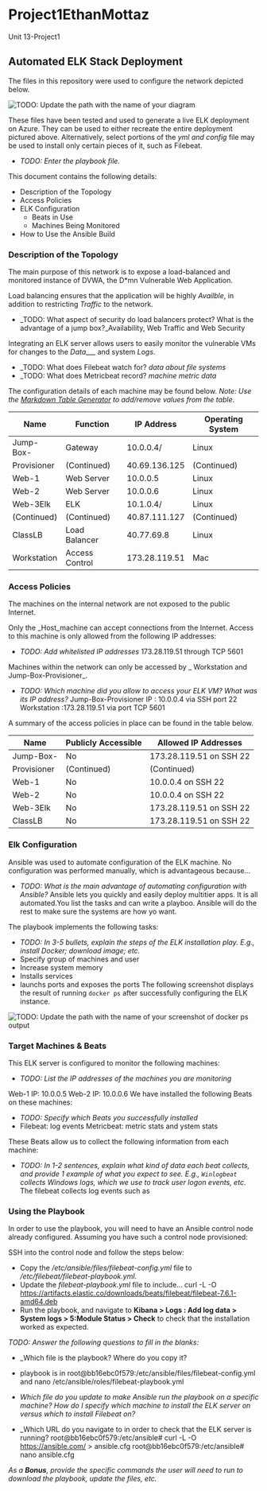 # Project1EthanMottaz
Unit 13-Project1
## Automated ELK Stack Deployment

The files in this repository were used to configure the network depicted below.

![TODO: Update the path with the name of your diagram](Images/diagram_filename.png)

These files have been tested and used to generate a live ELK deployment on Azure. They can be used to either recreate the entire deployment pictured above. Alternatively, select portions of the _yml and config_ file may be used to install only certain pieces of it, such as Filebeat.

  - _TODO: Enter the playbook file._

This document contains the following details:
- Description of the Topology
- Access Policies
- ELK Configuration
  - Beats in Use
  - Machines Being Monitored
- How to Use the Ansible Build


### Description of the Topology

The main purpose of this network is to expose a load-balanced and monitored instance of DVWA, the D*mn Vulnerable Web Application.

Load balancing ensures that the application will be highly _Availble_, in addition to restricting _Traffic_ to the network.
- _TODO: What aspect of security do load balancers protect? What is the advantage of a jump box?_Availability, Web Traffic and Web Security

Integrating an ELK server allows users to easily monitor the vulnerable VMs for changes to the _Data____ and system _Logs_.
- _TODO: What does Filebeat watch for?
  _data about file systems_
- _TODO: What does Metricbeat record?
 _machine metric data_

The configuration details of each machine may be found below.
_Note: Use the [Markdown Table Generator](http://www.tablesgenerator.com/markdown_tables) to add/remove values from the table_.

| Name        | Function     | IP Address  | Operating System |
|-------------|--------------|-------------|------------------|
| Jump-Box-   | Gateway      | 10.0.0.4/   | Linux            |
|Provisioner  |(Continued)   |40.69.136.125|(Continued)       |
| Web-1       |Web Server    | 10.0.0.5    | Linux            |
| Web-2       |Web Server    | 10.0.0.6    | Linux            |
| Web-3Elk    |   ELK        | 10.1.0.4/   | Linux            |
|(Continued)  |(Continued)   |40.87.111.127|(Continued)       |
| ClassLB     |Load Balancer |40.77.69.8   | Linux            |
| Workstation |Access Control|173.28.119.51| Mac              |

### Access Policies

The machines on the internal network are not exposed to the public Internet. 

Only the _Host_machine can accept connections from the Internet. Access to this machine is only allowed from the following IP addresses:
- _TODO: Add whitelisted IP addresses_
 173.28.119.51 through TCP 5601

Machines within the network can only be accessed by _ Workstation and Jump-Box-Provisioner_.
- _TODO: Which machine did you allow to access your ELK VM? What was its IP address?_
 Jump-Box-Provisioner IP : 10.0.0.4 via SSH port 22
      Workstation        :173.28.119.51 via port TCP 5601
      
A summary of the access policies in place can be found in the table below.

| Name      | Publicly Accessible |        Allowed IP Addresses        |
|-----------|---------------------|------------------------------------|
|Jump-Box-  |No                   | 173.28.119.51 on SSH 22            |
|Provisioner|(Continued)          |(Continued)                         |
| Web-1     |No                   | 10.0.0.4 on SSH 22                 |
| Web-2     |No                   | 10.0.0.4 on SSH 22                 |
| Web-3Elk  |No                   | 173.28.119.51 on SSH 22            |
| ClassLB   |No                   | 173.28.119.51 on SSH 22            |
### Elk Configuration

Ansible was used to automate configuration of the ELK machine. No configuration was performed manually, which is advantageous because...
- _TODO: What is the main advantage of automating configuration with Ansible?_
 Ansible lets you quickly and easily deploy multitier apps. It is all automated.You list the tasks and can write a playboo. Ansible will do the rest to make sure the systems are how yo want.

The playbook implements the following tasks:
- _TODO: In 3-5 bullets, explain the steps of the ELK installation play. E.g., install Docker; download image; etc._
- Specify group of machines and user
- Increase system memory
- Installs services
- launchs ports and exposes the ports
The following screenshot displays the result of running `docker ps` after successfully configuring the ELK instance.

![TODO: Update the path with the name of your screenshot of docker ps output](Images/docker_ps_output.png)

### Target Machines & Beats
This ELK server is configured to monitor the following machines:
- _TODO: List the IP addresses of the machines you are monitoring_

Web-1 IP: 10.0.0.5
Web-2 IP: 10.0.0.6
We have installed the following Beats on these machines:
- _TODO: Specify which Beats you successfully installed_
- Filebeat: log events
  Metricbeat: metric stats and ystem stats

These Beats allow us to collect the following information from each machine:
- _TODO: In 1-2 sentences, explain what kind of data each beat collects, and provide 1 example of what you expect to see. E.g., `Winlogbeat` collects Windows logs, which we use to track user logon events, etc._
The filebeat collects log events such as 
### Using the Playbook
In order to use the playbook, you will need to have an Ansible control node already configured. Assuming you have such a control node provisioned: 

SSH into the control node and follow the steps below:
- Copy the _/etc/ansible/files/filebeat-config.yml_ file to _/etc/filebeat/filebeat-playbook.yml_.
- Update the _filebeat-playbook.yml_ file to include... curl -L -O https://artifacts.elastic.co/downloads/beats/filebeat/filebeat-7.6.1-amd64.deb
- Run the playbook, and navigate to __Kibana > Logs : Add log data > System logs > 5:Module Status > Check__ to check that the installation worked as expected.

_TODO: Answer the following questions to fill in the blanks:_
- _Which file is the playbook? Where do you copy it?
-  playbook is in root@bb16ebc0f579:/etc/ansible/files/filebeat-config.yml and nano /etc/ansible/roles/filebeat-playbook.yml

- _Which file do you update to make Ansible run the playbook on a specific machine? How do I specify which machine to install the ELK server on versus which to install Filebeat on?_
- _Which URL do you navigate to in order to check that the ELK server is running?
root@bb16ebc0f579:/etc/ansible# curl -L -O https://ansible.com/  > ansible.cfg
root@bb16ebc0f579:/etc/ansible# nano ansible.cfg

_As a **Bonus**, provide the specific commands the user will need to run to download the playbook, update the files, etc._
